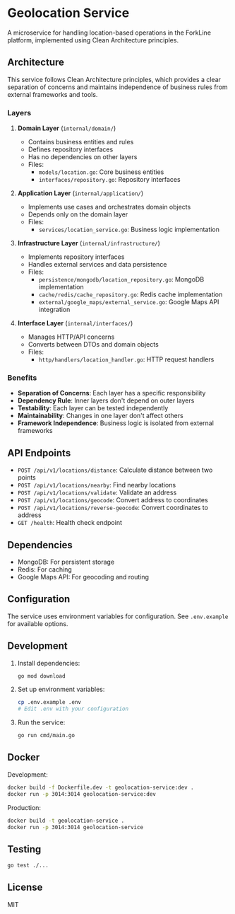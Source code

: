 # Geolocation Service

A microservice for handling location-based operations in the ForkLine platform, implemented using Clean Architecture principles.

## Architecture

This service follows Clean Architecture principles, which provides a clear separation of concerns and maintains independence of business rules from external frameworks and tools.

### Layers

1. **Domain Layer** (`internal/domain/`)
   - Contains business entities and rules
   - Defines repository interfaces
   - Has no dependencies on other layers
   - Files:
     - `models/location.go`: Core business entities
     - `interfaces/repository.go`: Repository interfaces

2. **Application Layer** (`internal/application/`)
   - Implements use cases and orchestrates domain objects
   - Depends only on the domain layer
   - Files:
     - `services/location_service.go`: Business logic implementation

3. **Infrastructure Layer** (`internal/infrastructure/`)
   - Implements repository interfaces
   - Handles external services and data persistence
   - Files:
     - `persistence/mongodb/location_repository.go`: MongoDB implementation
     - `cache/redis/cache_repository.go`: Redis cache implementation
     - `external/google_maps/external_service.go`: Google Maps API integration

4. **Interface Layer** (`internal/interfaces/`)
   - Manages HTTP/API concerns
   - Converts between DTOs and domain objects
   - Files:
     - `http/handlers/location_handler.go`: HTTP request handlers

### Benefits

- **Separation of Concerns**: Each layer has a specific responsibility
- **Dependency Rule**: Inner layers don't depend on outer layers
- **Testability**: Each layer can be tested independently
- **Maintainability**: Changes in one layer don't affect others
- **Framework Independence**: Business logic is isolated from external frameworks

## API Endpoints

- `POST /api/v1/locations/distance`: Calculate distance between two points
- `POST /api/v1/locations/nearby`: Find nearby locations
- `POST /api/v1/locations/validate`: Validate an address
- `POST /api/v1/locations/geocode`: Convert address to coordinates
- `POST /api/v1/locations/reverse-geocode`: Convert coordinates to address
- `GET /health`: Health check endpoint

## Dependencies

- MongoDB: For persistent storage
- Redis: For caching
- Google Maps API: For geocoding and routing

## Configuration

The service uses environment variables for configuration. See `.env.example` for available options.

## Development

1. Install dependencies:
   ```bash
   go mod download
   ```

2. Set up environment variables:
   ```bash
   cp .env.example .env
   # Edit .env with your configuration
   ```

3. Run the service:
   ```bash
   go run cmd/main.go
   ```

## Docker

Development:
```bash
docker build -f Dockerfile.dev -t geolocation-service:dev .
docker run -p 3014:3014 geolocation-service:dev
```

Production:
```bash
docker build -t geolocation-service .
docker run -p 3014:3014 geolocation-service
```

## Testing

```bash
go test ./...
```

## License

MIT 